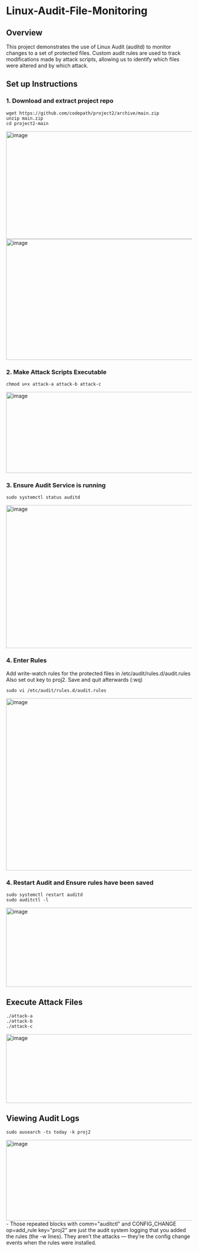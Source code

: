 # Linux-Audit-File-Monitoring

## Overview

This project demonstrates the use of Linux Audit (auditd) to monitor changes to a set of protected files. Custom audit rules are used to track modifications made by attack scripts, allowing us to identify which files were altered and by which attack.

## Set up Instructions
### 1. Download and extract project repo
```
wget https://github.com/codepath/project2/archive/main.zip
unzip main.zip
cd project2-main

```

<img width="815" height="292" alt="image" src="https://github.com/user-attachments/assets/3b20486f-c001-43bd-86db-7ba8fa2abbce" />

<img width="567" height="328" alt="image" src="https://github.com/user-attachments/assets/9923f669-2851-45bb-a51d-aedd34af4828" />

### 2. Make Attack Scripts Executable
```
chmod u+x attack-a attack-b attack-c

```
<img width="785" height="220" alt="image" src="https://github.com/user-attachments/assets/70785f03-9dae-4919-a832-1a89298b0c25" />

### 3. Ensure Audit Service is running
```
sudo systemctl status auditd
```
<img width="762" height="388" alt="image" src="https://github.com/user-attachments/assets/3f8fa29f-e980-40dd-b725-da457f30f0a7" />

### 4. Enter Rules 
Add write-watch rules for the protected files in /etc/audit/rules.d/audit.rules
Also set out key to proj2.
Save and quit afterwards (:wq)
```
sudo vi /etc/audit/rules.d/audit.rules
```
<img width="790" height="467" alt="image" src="https://github.com/user-attachments/assets/02734883-575f-426a-8bde-ee7ac99dd4f9" />

### 4. Restart Audit and Ensure rules have been saved

```
sudo systemctl restart auditd
sudo auditctl -l
```
<img width="733" height="215" alt="image" src="https://github.com/user-attachments/assets/e260f595-6c40-453a-97a8-cafd76c9d30c" />

## Execute Attack Files
```
./attack-a
./attack-b
./attack-c
```

<img width="791" height="187" alt="image" src="https://github.com/user-attachments/assets/4d1f2868-5a00-4ac4-8911-3b582a31c4cf" />

## Viewing Audit Logs
```
sudo ausearch -ts today -k proj2
```
<img width="909" height="219" alt="image" src="https://github.com/user-attachments/assets/2f76f629-356b-4edd-87e7-5fae05772113" />
- Those repeated blocks with comm="auditctl" and CONFIG_CHANGE op=add_rule key="proj2" are just the audit system logging that you added the rules (the -w lines). They aren’t the attacks — they’re the config change events when the rules were installed.




